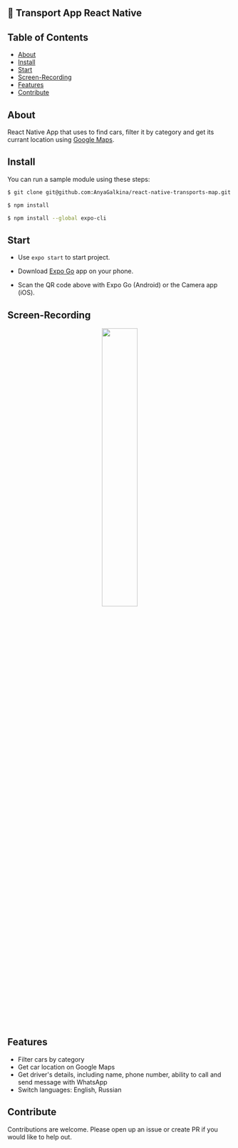 ## 🚚 Transport App React Native

## Table of Contents

- [About](#about)
- [Install](#install)
- [Start](#start)
- [Screen-Recording](#Screen-Recording)
- [Features](#Features)
- [Contribute](#Contribute)


## About

React Native App that uses to find cars, filter it by category and get its currant location using [Google Maps](https://www.google.com/maps).

## Install

You can run a sample module using these steps:

```sh
$ git clone git@github.com:AnyaGalkina/react-native-transports-map.git
```

```sh
$ npm install
```

```sh
$ npm install --global expo-cli
```

## Start
- Use `expo start` to start project.
- Download [Expo Go](https://expo.dev/client?utm_source=google&utm_medium=cpc&utm_content=performancemax&gclid=CjwKCAjwkLCkBhA9EiwAka9QRjyanNCH2jrQm-nEqDBguCqGxe_qxxZjSO9ybkSiGAQghWiaI7Tq4RoCUE8QAvD_BwE) app on your phone.

- Scan the QR code above with Expo Go (Android) or the Camera app (iOS).

## Screen-Recording

<p align="center">
<img src="src/assets/video/screen-recording.gif" width="40%"></p>

## Features
- Filter cars by category
- Get car location on Google Maps
- Get driver's details, including name, phone number, ability to call and send message with WhatsApp
- Switch languages: English, Russian

## Contribute

Contributions are welcome. Please open up an issue or create PR if you would like to help out.
